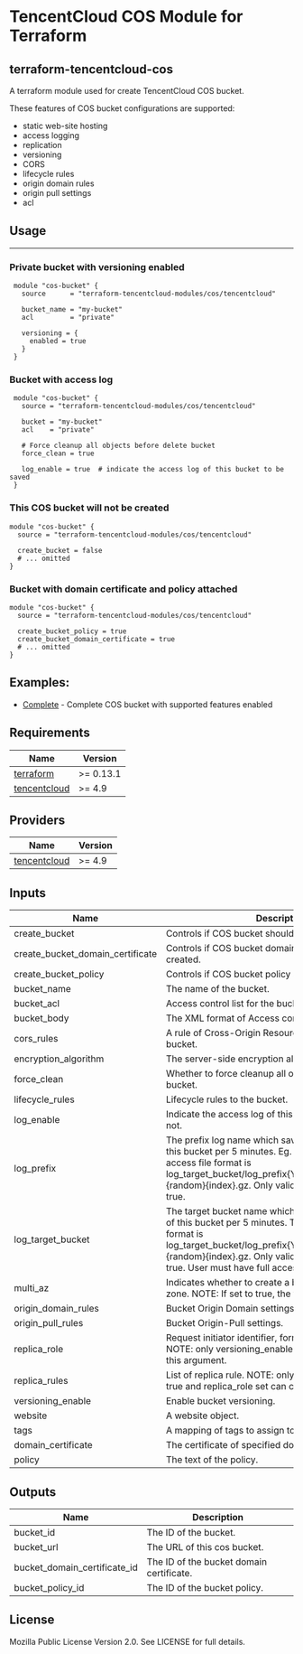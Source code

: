 # TencentCloud COS Module for Terraform

## terraform-tencentcloud-cos

A terraform module used for create TencentCloud COS bucket.

These features of COS bucket configurations are supported:
- static web-site hosting
- access logging
- replication
- versioning
- CORS
- lifecycle rules
- origin domain rules
- origin pull settings
- acl


## Usage
-----
### Private bucket with versioning enabled
```hcl
 module "cos-bucket" {
   source      = "terraform-tencentcloud-modules/cos/tencentcloud"

   bucket_name = "my-bucket"
   acl         = "private"

   versioning = {
     enabled = true
   }
 }
```

### Bucket with access log

```hcl
 module "cos-bucket" {
   source = "terraform-tencentcloud-modules/cos/tencentcloud"

   bucket = "my-bucket"
   acl    = "private"

   # Force cleanup all objects before delete bucket
   force_clean = true

   log_enable = true  # indicate the access log of this bucket to be saved
 }
```

### This COS bucket will not be created
```
module "cos-bucket" {
  source = "terraform-tencentcloud-modules/cos/tencentcloud"

  create_bucket = false
  # ... omitted
}
```

### Bucket with domain certificate and policy attached
```
module "cos-bucket" {
  source = "terraform-tencentcloud-modules/cos/tencentcloud"

  create_bucket_policy = true 
  create_bucket_domain_certificate = true
  # ... omitted
}
```

## Examples:

- [Complete](https://github.com/terraform-tencentcloud-modules/terraform-tencent-cos/tree/master/examples/complete) - Complete COS bucket with supported features enabled


## Requirements

| Name | Version |
|------|---------|
| <a name="requirement_terraform"></a> [terraform](#requirement\_terraform) | >= 0.13.1 |
| <a name="requirement_tencentcloud"></a> [tencentcloud](#requirement\_tencentcloud) | >= 4.9 |

## Providers

| Name | Version |
|------|---------|
| <a name="provider_tencentcloud"></a> [tencentcloud](#provider\_tencentcloud) | >= 4.9 |


## Inputs

| Name | Description | Type | Default | Required |
|------|-------------|------|---------|:--------:|
| create_bucket | Controls if COS bucket should be created. | bool | true | no
| create_bucket_domain_certificate | Controls if COS bucket domain certificate should be created. | bool | true | no
| create_bucket_policy | Controls if COS bucket policy should be created. | bool | true | no
| bucket_name | The name of the bucket. | string | | yes
| bucket_acl | Access control list for the bucket. | string | private | no
| bucket_body | The XML format of Access control list for the bucket. | string | "" | no
| cors_rules | A rule of Cross-Origin Resource Sharing for the bucket. | list | [] | no
| encryption_algorithm | The server-side encryption algorithm to the bucket. | string | AES256 | no
| force_clean | Whether to force cleanup all objects before delete bucket. | bool | false | no
| lifecycle_rules | Lifecycle rules to the bucket. | list | [] | no
| log_enable | Indicate the access log of this bucket to be saved or not. | bool | false | no
| log_prefix | The prefix log name which saves the access log of this bucket per 5 minutes. Eg. MyLogPrefix/. The log access file format is log_target_bucket/log_prefix{YYYY}/{MM}/{DD}/{time}{random}{index}.gz. Only valid when log_enable is true. | string | "" | no
| log_target_bucket | The target bucket name which saves the access log of this bucket per 5 minutes. The log access file format is log_target_bucket/log_prefix{YYYY}/{MM}/{DD}/{time}{random}{index}.gz. Only valid when log_enable is true. User must have full access on this bucket. | string | "" | no
| multi_az | Indicates whether to create a bucket of multi available zone. NOTE: If set to true, the versioning must enable. | bool | false | no
| origin_domain_rules | Bucket Origin Domain settings. | list(map(string)) | [] | no
| origin_pull_rules | Bucket Origin-Pull settings. | list | [] | no
| replica_role | Request initiator identifier, format: qcs::cam::uin/<owneruin>:uin/<subuin>. NOTE: only versioning_enable is true can configure this argument. | string | "" | no
| replica_rules | List of replica rule. NOTE: only versioning_enable is true and replica_role set can configure this argument. | list(map(string)) | [] | no
| versioning_enable | Enable bucket versioning. | bool | false | no
| website | A website object. | list(map(string)) | [] | no
| tags | A mapping of tags to assign to the bucket. | map(string) | {} | no
| domain_certificate | The certificate of specified doamin. | list | [] | no
| policy | The text of the policy. | string | "" | no

## Outputs

| Name | Description |
|------|-------------|
| bucket_id | The ID of the bucket. |
| bucket_url | The URL of this cos bucket. |
| bucket_domain_certificate_id | The ID of the bucket domain certificate. |
| bucket_policy_id | The ID of the bucket policy. |


## License

Mozilla Public License Version 2.0.
See LICENSE for full details.

